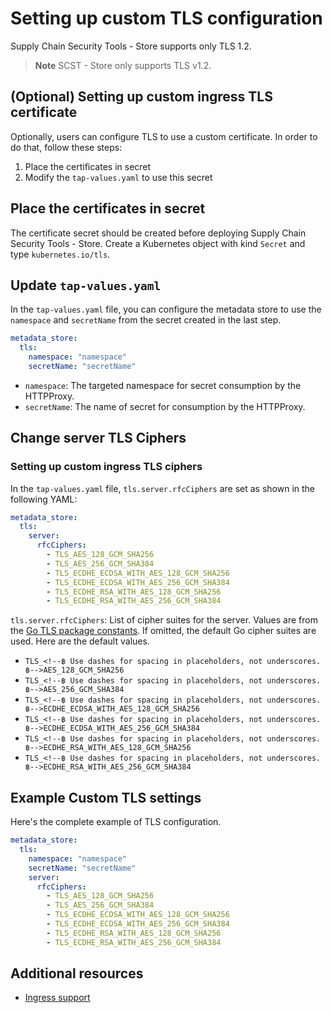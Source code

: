 # Setting up custom TLS configuration

Supply Chain Security Tools - Store supports only TLS 1.2.

> **Note** SCST - Store only supports TLS v1.2.

## (Optional) Setting up custom ingress TLS certificate

Optionally, users can configure TLS to use a custom certificate. In order to do that, follow these steps:

1. Place the certificates in secret
1. Modify the `tap-values.yaml` to use this secret

## Place the certificates in secret

The certificate secret should be created before deploying Supply Chain Security Tools - Store. Create a Kubernetes object with kind `Secret` and type `kubernetes.io/tls`.

## Update `tap-values.yaml`

In the `tap-values.yaml` file, you can configure the metadata store to use the `namespace` and `secretName` from the secret created in the last step.

```yaml
metadata_store:
  tls:
    namespace: "namespace"
    secretName: "secretName"
```

* `namespace`: The targeted namespace for secret consumption by the HTTPProxy.
* `secretName`: The name of secret for consumption by the HTTPProxy.


## Change server TLS Ciphers

### Setting up custom ingress TLS ciphers

In the `tap-values.yaml` file, `tls.server.rfcCiphers` are set as shown in the following YAML:

```yaml
metadata_store:
  tls:
    server:
      rfcCiphers:
        - TLS_AES_128_GCM_SHA256
        - TLS_AES_256_GCM_SHA384
        - TLS_ECDHE_ECDSA_WITH_AES_128_GCM_SHA256
        - TLS_ECDHE_ECDSA_WITH_AES_256_GCM_SHA384
        - TLS_ECDHE_RSA_WITH_AES_128_GCM_SHA256
        - TLS_ECDHE_RSA_WITH_AES_256_GCM_SHA384
```

`tls.server.rfcCiphers`: List of cipher suites for the server. Values are from the [Go TLS package constants](https://golang.org/pkg/crypto/tls/#pkg-constants). If omitted, the default Go cipher suites are used. Here are the default values.

- `TLS_<!--฿ Use dashes for spacing in placeholders, not underscores. ฿-->AES_128_GCM_SHA256`
- `TLS_<!--฿ Use dashes for spacing in placeholders, not underscores. ฿-->AES_256_GCM_SHA384`
- `TLS_<!--฿ Use dashes for spacing in placeholders, not underscores. ฿-->ECDHE_ECDSA_WITH_AES_128_GCM_SHA256`
- `TLS_<!--฿ Use dashes for spacing in placeholders, not underscores. ฿-->ECDHE_ECDSA_WITH_AES_256_GCM_SHA384`
- `TLS_<!--฿ Use dashes for spacing in placeholders, not underscores. ฿-->ECDHE_RSA_WITH_AES_128_GCM_SHA256`
- `TLS_<!--฿ Use dashes for spacing in placeholders, not underscores. ฿-->ECDHE_RSA_WITH_AES_256_GCM_SHA384`

## Example Custom TLS settings

Here's the complete example of TLS configuration.

```yaml
metadata_store:
  tls:
    namespace: "namespace"
    secretName: "secretName"
    server:
      rfcCiphers:
        - TLS_AES_128_GCM_SHA256
        - TLS_AES_256_GCM_SHA384
        - TLS_ECDHE_ECDSA_WITH_AES_128_GCM_SHA256
        - TLS_ECDHE_ECDSA_WITH_AES_256_GCM_SHA384
        - TLS_ECDHE_RSA_WITH_AES_128_GCM_SHA256
        - TLS_ECDHE_RSA_WITH_AES_256_GCM_SHA384
```

## Additional resources

- [Ingress support](ingress.hbs.md)
